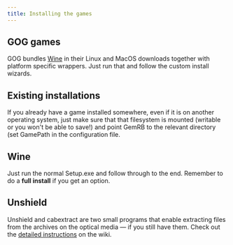 ```yaml
---
title: Installing the games
---
```


## GOG games

GOG bundles [Wine](https://winehq.org) in their Linux and MacOS downloads together with
platform specific wrappers. Just run that and follow the custom install wizards.

## Existing installations

If you already have a game installed somewhere, even if it is on another
operating system, just make sure that that filesystem is mounted (writable or you
won't be able to save\!) and point GemRB to the relevant directory (set
GamePath in the configuration file.

## Wine

Just run the normal Setup.exe and follow through to the end. Remember to do a
**full install** if you get an option.

## Unshield

Unshield and cabextract are two small programs that enable extracting files from the archives on
the optical media — if you still have them. Check out the
[detailed instructions](https://github.com/gemrb/gemrb/wiki/Unshield:-alternative-game-install-method)
on the wiki.

